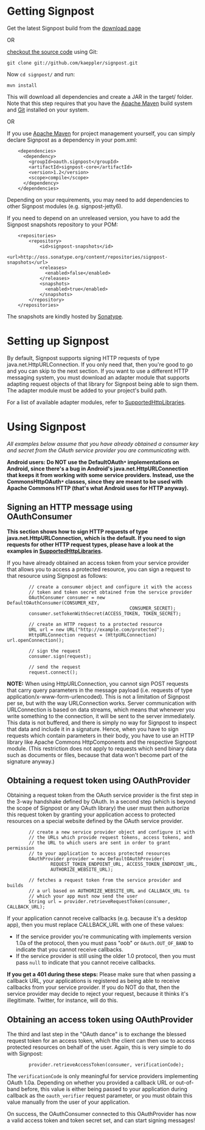 # Getting Signpost

Get the latest Signpost build from the [download page](http://code.google.com/p/oauth-signpost/downloads/list)

OR

[checkout the source code](http://github.com/kaeppler/signpost) using Git:

`git clone git://github.com/kaeppler/signpost.git`

Now `cd signpost/` and run:

`mvn install`

This will download all dependencies and create a JAR in the target/ folder. Note that this step requires that you have the [Apache Maven](http://maven.apache.org) build system and [Git](http://www.git-scm.com) installed on your system.

OR

If you use [Apache Maven](http://maven.apache.org) for project management yourself, you can simply declare Signpost as a dependency in your pom.xml:

```
    <dependencies>
      <dependency>
        <groupId>oauth.signpost</groupId>
        <artifactId>signpost-core</artifactId>
        <version>1.2</version>
        <scope>compile</scope>
      </dependency>
    </dependencies>
```

Depending on your requirements, you may need to add dependencies to other Signpost modules (e.g. signpost-jetty6).

If you need to depend on an unreleased version, you have to add the Signpost snapshots repository to your POM:

```
    <repositories>
        <repository>
            <id>signpost-snapshots</id>
            <url>http://oss.sonatype.org/content/repositories/signpost-snapshots</url>
            <releases>
              <enabled>false</enabled>
            </releases>
            <snapshots>
              <enabled>true</enabled>
            </snapshots>
        </repository>
    </repositories>
```

The snapshots are kindly hosted by [Sonatype](http://oss.sonatype.org).

# Setting up Signpost

By default, Signpost supports signing HTTP requests of type java.net.HttpURLConnection. If you only need that, then you're good to go and you can skip to the next section. If you want to use a different HTTP messaging system, you must download an adapter module that supports adapting request objects of that library for Signpost being able to sign them. The adapter module must be added to your project's build path.

For a list of available adapter modules, refer to [SupportedHttpLibraries](SupportedHttpLibraries.md).

# Using Signpost

_All examples below assume that you have already obtained a consumer key and secret from the OAuth service provider you are communicating with._

**Android users: Do NOT use the DefaultOAuth`*` implementations on Android, since there's a bug in Android's java.net.HttpURLConnection that keeps it from working with some service providers. Instead, use the CommonsHttpOAuth`*` classes, since they are meant to be used with Apache Commons HTTP (that's what Android uses for HTTP anyway).**

## Signing an HTTP message using OAuthConsumer
**This section shows how to sign HTTP requests of type java.net.HttpURLConnection, which is the default. If you need to sign requests for other HTTP request types, please have a look at the examples in [SupportedHttpLibraries](SupportedHttpLibraries.md).**

If you have already obtained an access token from your service provider that allows you to access a protected resource, you can sign a request to that resource using Signpost as follows:

```
        // create a consumer object and configure it with the access
        // token and token secret obtained from the service provider
        OAuthConsumer consumer = new DefaultOAuthConsumer(CONSUMER_KEY,
                                             CONSUMER_SECRET);
        consumer.setTokenWithSecret(ACCESS_TOKEN, TOKEN_SECRET);

        // create an HTTP request to a protected resource
        URL url = new URL("http://example.com/protected");
        HttpURLConnection request = (HttpURLConnection) url.openConnection();

        // sign the request
        consumer.sign(request);

        // send the request
        request.connect();
```

**NOTE:** When using HttpURLConnection, you cannot sign POST requests that carry query parameters in the message payload (i.e. requests of type application/x-www-form-urlencoded). This is not a limitation of Signpost per se, but with the way URLConnection works. Server communication with URLConnection is based on data streams, which means that whenever you write something to the connection, it will be sent to the server immediately. This data is not buffered, and there is simply no way for Signpost to inspect that data and include it in a signature. Hence, when you have to sign requests which contain parameters in their body, you have to use an HTTP library like Apache Commons HttpComponents and the respective Signpost module. (This restriction does not apply to requests which send binary data such as documents or files, because that data won't become part of the signature anyway.)

## Obtaining a request token using OAuthProvider
Obtaining a request token from the OAuth service provider is the first step in the 3-way handshake defined by OAuth. In a second step (which is beyond the scope of Signpost or any OAuth library) the user must then authorize this request token by granting your application access to protected resources on a special website defined by the OAuth service provider.
```
        // create a new service provider object and configure it with
        // the URLs which provide request tokens, access tokens, and
        // the URL to which users are sent in order to grant permission
        // to your application to access protected resources
        OAuthProvider provider = new DefaultOAuthProvider(
                REQUEST_TOKEN_ENDPOINT_URL, ACCESS_TOKEN_ENDPOINT_URL,
                AUTHORIZE_WEBSITE_URL);

        // fetches a request token from the service provider and builds
        // a url based on AUTHORIZE_WEBSITE_URL and CALLBACK_URL to
        // which your app must now send the user
        String url = provider.retrieveRequestToken(consumer, CALLBACK_URL);
```
If your application cannot receive callbacks (e.g. because it's a desktop app), then you must replace CALLBACK\_URL with one of these values:
  * If the service provider you're communicating with implements version 1.0a of the protocol, then you must pass "oob" or `OAuth.OUT_OF_BAND` to indicate that you cannot receive callbacks.
  * If the service provider is still using the older 1.0 protocol, then you must pass `null` to indicate that you cannot receive callbacks.

**If you get a 401 during these steps:** Please make sure that when passing a callback URL, your applications is registered as being able to receive callbacks from your service provider. If you do NOT do that, then the service provider may decide to reject your request, because it thinks it's illegitimate. Twitter, for instance, will do this.

## Obtaining an access token using OAuthProvider
The third and last step in the "OAuth dance" is to exchange the blessed request token for an access token, which the client can then use to access protected resources on behalf of the user. Again, this is very simple to do with Signpost:
```
        provider.retrieveAccessToken(consumer, verificationCode);
```
The `verificationCode` is only meaningful for service providers implementing OAuth 1.0a. Depending on whether you provided a callback URL or out-of-band before, this value is either being passed to your application during callback as the `oauth_verifier` request parameter, or you must obtain this value manually from the user of your application.

On success, the OAuthConsumer connected to this OAuthProvider has now a valid access token and token secret set, and can start signing messages!
